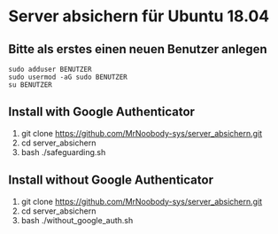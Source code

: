 # Server absichern für Ubuntu 18.04

## Bitte als erstes einen neuen Benutzer anlegen

    sudo adduser BENUTZER
    sudo usermod -aG sudo BENUTZER
    su BENUTZER

## Install with Google Authenticator
1. git clone https://github.com/MrNoobody-sys/server_absichern.git
2. cd server_absichern
4. bash ./safeguarding.sh

## Install without Google Authenticator
1. git clone https://github.com/MrNoobody-sys/server_absichern.git
2. cd server_absichern
4. bash ./without_google_auth.sh
